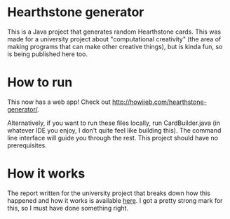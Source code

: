 # Hearthstone generator
This is a Java project that generates random Hearthstone cards. This was made for a university project about "computational creativity" (the area of making programs that can make other creative things), but is kinda fun, so is being published here too.

# How to run
This now has a web app! Check out http://howiieb.com/hearthstone-generator/.

Alternatively, if you want to run these files locally, run CardBuilder.java (in whatever IDE you enjoy, I don't quite feel like building this). The command line interface will guide you through the rest. This project should have no prerequisites.

# How it works
The report written for the university project that breaks down how this happened and how it works is available [here](https://docs.google.com/document/d/1DtcC83qUC942zmqDzuqnyNP3iK05cOTc_d87OjKi9PY/edit?usp=sharing). I got a pretty strong mark for this, so I must have done something right.
